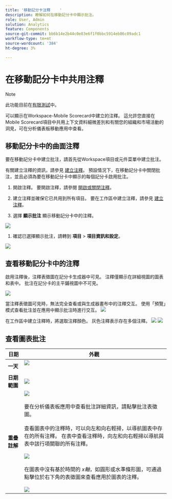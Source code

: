 ```yaml
---
title: '移動記分卡注釋    '
description: 瞭解如何在移動記分卡中顯示批注。
role: User, Admin
solution: Analytics
feature: Components
source-git-commit: bb6b14e2b44c0e83e6f1f0bbc5914eb86c09adc1
workflow-type: tm+mt
source-wordcount: '384'
ht-degree: 3%

---
```



# 在移動記分卡中共用注釋

>[!NOTE]
>
>此功能目前在[有限測試](/help/release-notes/releases.md)中。

可以顯示在Workspace-Mobile Scorecard中建立的注釋。 這允許您直接在Mobile Scorecard項目中共用上下文資料細微差別和有關您的組織和市場活動的洞見，可在分析儀表板移動應用中查看。

## 移動記分卡中的曲面注釋

要在移動記分卡中建立批注，請首先從Workspace項目或元件菜單中建立批注。

有關建立注釋的資訊，請參見 [建立注釋](create-annotations.md)。 預設情況下，在移動記分卡中關閉批注，並且必須為要在移動記分卡中顯示的每個記分卡啟用批注。

1. 開啟注釋。 要開啟注釋，請參閱 [開啟或關閉注釋](https://experienceleague.adobe.com/docs/analytics-platform/using/cja-components/annotations/overview.html?lang=en#turn-annotations-on-or-off)。

1. 建立注釋並確保它已共用到所有項目。 要在工作區中建立注釋，請參見 [建立注釋](create-annotations.md)。

1. 選擇 **顯示批注** 顯示移動記分卡中的注釋。

![](assets/show-annotations.png)

1. 確認已選擇顯示批注，請轉到 **項目** > **項目資訊和設定**。

![](assets/project-info-settings.png)

## 查看移動記分卡中的注釋

啟用注釋後，注釋表徵圖在記分卡生成器中可見。 注釋僅顯示在詳細視圖的圖表和表中。 批注在記分卡的主平鋪視圖中不可見。

![](assets/view-annotations.png)

當注釋表徵圖可見時，無法完全查看或與生成器畫布中的注釋交互。 使用「預覽」模式查看批注並在應用中顯示批注時進行交互。 ![](assets/preview-icon.png)

在工作區中建立注釋時，將選取注釋顏色。 灰色注釋表示存在多個注釋。 ![](assets/gray-annotations1.png) ![](assets/gray-annotations2.png)

## 查看圖表批注

| 日期 | 外觀 |
| --- | --- |
| **一天** | ![](assets/single-day-mobile-annotations.png)<br></br> |
| **日期範圍** | ![](assets/date-range.png) |
| **重疊註解** | ![](assets/overlapping-annotations.png)<br></br>要在分析儀表板應用中查看批注詳細資訊，請點擊批注表徵圖。 <br></br>查看圖表中的注釋時，可以向左和向右輕掃，以導航圖表中存在的所有注釋。 在表中查看注釋時，向左和向右輕掃以導航與表中該行項關聯的所有注釋。 <br></br>![](assets/swipe-multiple-annotations.png) <br></br>在圖表中沒有基於時間的 *x軸*，如圓形或水準條形圖，可通過點擊位於右下角的表徵圖來查看應用於圖表的注釋。<br></br> ![](assets/charts-without-timebase.png) |
